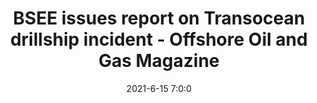 ---
"title": "BSEE issues report on Transocean drillship incident - Offshore Oil and Gas Magazine"
"date": "2021-6-15 7:0:0"
"feed_name": "GOOGLENEWSDRILLING"
"feed_website": "https://news.google.com/search?q=drilling%2Bincident&hl=en-US&gl=US&ceid=US:en"
"feed_rss": "https://news.google.com/rss/search?q=drilling%2Bincident&hl=en-US&gl=US&ceid=US:en"
"link": "https://www.offshore-mag.com/rigs-vessels/article/14205307/bsee-issues-report-on-transocean-drillship-incident"
"file": "_posts/2021-1-1-1dcb491cf9307fad3c5a0127ecd5805d889c70e5.md"
"accident": "0"
"drilling": "0"
"dead": "0"
"injured": "0"
---